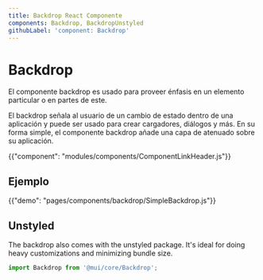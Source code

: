 ```yaml
---
title: Backdrop React Componente
components: Backdrop, BackdropUnstyled
githubLabel: 'component: Backdrop'
---
```


# Backdrop

<p class="description">El componente backdrop es usado para proveer énfasis en un elemento particular o en partes de este.</p>

El backdrop señala al usuario de un cambio de estado dentro de una aplicación y puede ser usado para crear cargadores, diálogos y más. En su forma simple, el componente backdrop añade una capa de atenuado sobre su aplicación.

{{"component": "modules/components/ComponentLinkHeader.js"}}

## Ejemplo

{{"demo": "pages/components/backdrop/SimpleBackdrop.js"}}

## Unstyled

The backdrop also comes with the unstyled package. It's ideal for doing heavy customizations and minimizing bundle size.

```js
import Backdrop from '@mui/core/Backdrop';
```
